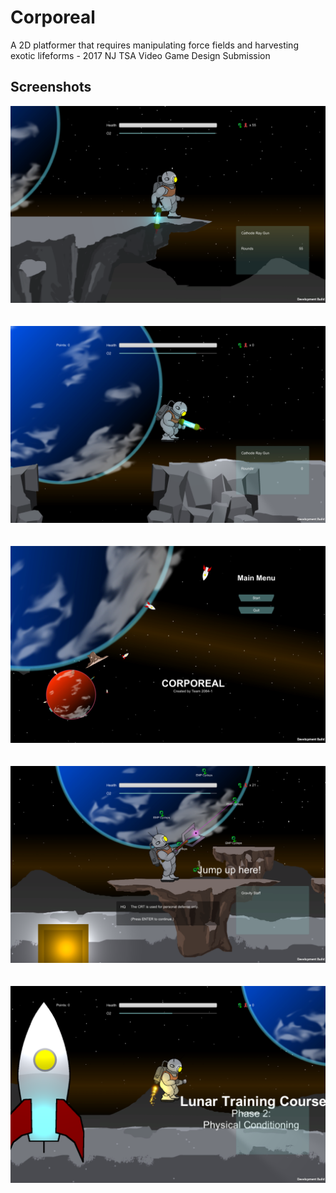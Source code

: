 # Corporeal
A 2D platformer that requires manipulating force fields and harvesting exotic lifeforms - 2017 NJ TSA Video Game Design Submission

## Screenshots
![The iconic screenshot.](https://github.com/ngwattcos/Corporeal/blob/master/screenshots/iconic.png)
<br><br><br>
![The player jumping.](https://github.com/ngwattcos/Corporeal/blob/master/screenshots/jumping.png)
<br><br><br>
![Main menu.](https://github.com/ngwattcos/Corporeal/blob/master/screenshots/main_menu.png)
<br><br><br>
![Passive EM organisms.](https://github.com/ngwattcos/Corporeal/blob/master/screenshots/passives.png)
<br><br><br>
![The beginning.](https://github.com/ngwattcos/Corporeal/blob/master/screenshots/beginning.png)
<br><br><br>
